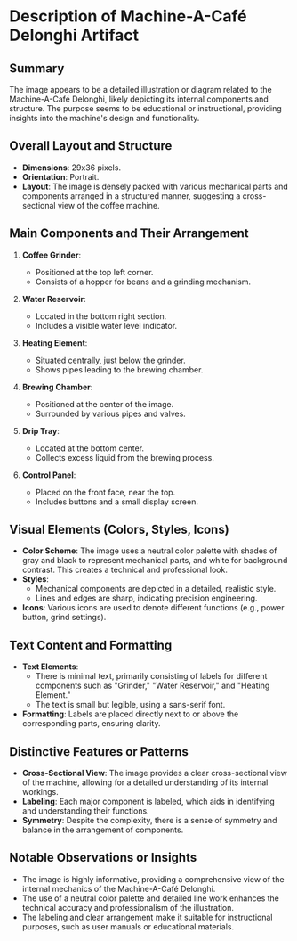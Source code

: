 # Description of Machine-A-Café Delonghi Artifact

## Summary
The image appears to be a detailed illustration or diagram related to the Machine-A-Café Delonghi, likely depicting its internal components and structure. The purpose seems to be educational or instructional, providing insights into the machine's design and functionality.

## Overall Layout and Structure
- **Dimensions**: 29x36 pixels.
- **Orientation**: Portrait.
- **Layout**: The image is densely packed with various mechanical parts and components arranged in a structured manner, suggesting a cross-sectional view of the coffee machine.

## Main Components and Their Arrangement
1. **Coffee Grinder**:
   - Positioned at the top left corner.
   - Consists of a hopper for beans and a grinding mechanism.

2. **Water Reservoir**:
   - Located in the bottom right section.
   - Includes a visible water level indicator.

3. **Heating Element**:
   - Situated centrally, just below the grinder.
   - Shows pipes leading to the brewing chamber.

4. **Brewing Chamber**:
   - Positioned at the center of the image.
   - Surrounded by various pipes and valves.

5. **Drip Tray**:
   - Located at the bottom center.
   - Collects excess liquid from the brewing process.

6. **Control Panel**:
   - Placed on the front face, near the top.
   - Includes buttons and a small display screen.

## Visual Elements (Colors, Styles, Icons)
- **Color Scheme**: The image uses a neutral color palette with shades of gray and black to represent mechanical parts, and white for background contrast. This creates a technical and professional look.
- **Styles**:
  - Mechanical components are depicted in a detailed, realistic style.
  - Lines and edges are sharp, indicating precision engineering.
- **Icons**: Various icons are used to denote different functions (e.g., power button, grind settings).

## Text Content and Formatting
- **Text Elements**:
  - There is minimal text, primarily consisting of labels for different components such as "Grinder," "Water Reservoir," and "Heating Element."
  - The text is small but legible, using a sans-serif font.
- **Formatting**: Labels are placed directly next to or above the corresponding parts, ensuring clarity.

## Distinctive Features or Patterns
- **Cross-Sectional View**: The image provides a clear cross-sectional view of the machine, allowing for a detailed understanding of its internal workings.
- **Labeling**: Each major component is labeled, which aids in identifying and understanding their functions.
- **Symmetry**: Despite the complexity, there is a sense of symmetry and balance in the arrangement of components.

## Notable Observations or Insights
- The image is highly informative, providing a comprehensive view of the internal mechanics of the Machine-A-Café Delonghi.
- The use of a neutral color palette and detailed line work enhances the technical accuracy and professionalism of the illustration.
- The labeling and clear arrangement make it suitable for instructional purposes, such as user manuals or educational materials.